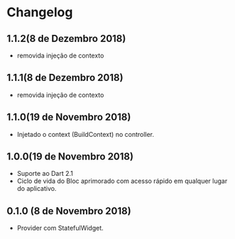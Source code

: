 # Changelog

## 1.1.2(8 de Dezembro 2018)
- removida injeção de contexto

## 1.1.1(8 de Dezembro 2018)
- removida injeção de contexto

## 1.1.0(19 de Novembro 2018)
- Injetado o context (BuildContext) no controller.

## 1.0.0(19 de Novembro 2018)
- Suporte ao Dart 2.1
- Ciclo de vida do Bloc aprimorado com acesso rápido em qualquer lugar do aplicativo.

## 0.1.0 (8 de Novembro 2018)
- Provider com StatefulWidget.